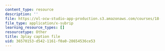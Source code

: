 ```yaml
---
content_type: resource
description: ''
file: https://ol-ocw-studio-app-production.s3.amazonaws.com/courses/18-01sc-single-variable-calculus-fall-2010/36570153d5421161f0a028654536ce53_ShGBRUx2ub8.srt
file_type: application/x-subrip
learning_resource_types: []
resourcetype: Other
title: 3play caption file
uid: 36570153-d542-1161-f0a0-28654536ce53
---
```

